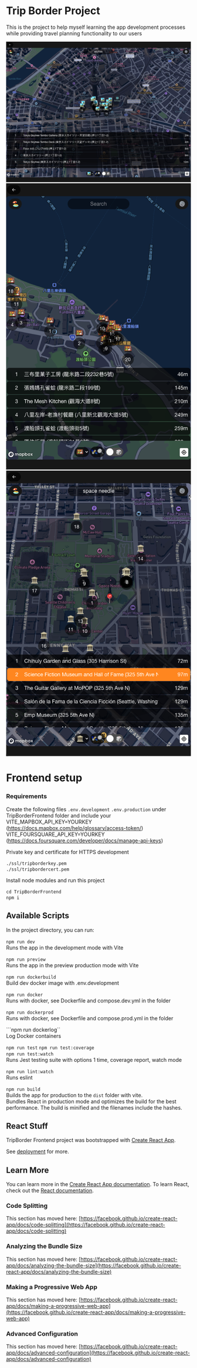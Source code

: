 # Trip Border Project
This is the project to help myself learning the app development processes while providing travel planning functionality to our users

![image](/Images/V2.3.0Map2.png)
![image](/Images/V2.3.0Map3.png)
![image](/Images/V2.3.0Map5.png)

# Frontend setup

### Requirements

Create the following files
```.env.development``` 
```.env.production```
under TripBorderFrontend folder and include your 
VITE_MAPBOX_API_KEY=YOURKEY (https://docs.mapbox.com/help/glossary/access-token/)
VITE_FOURSQUARE_API_KEY=YOURKEY (https://docs.foursquare.com/developer/docs/manage-api-keys)

Private key and certificate for HTTPS development
```
./ssl/tripborderkey.pem
./ssl/tripbordercert.pem
```

Install node modules and run this project
```
cd TripBorderFrontend
npm i
```

## Available Scripts

In the project directory, you can run:

```npm run dev```  
Runs the app in the development mode with Vite

```npm run preview```  
Runs the app in the preview production mode with Vite

```npm run dockerbuild```  
Build dev docker image with .env.development

```npm run docker```  
Runs with docker, see Dockerfile and compose.dev.yml in the folder

```npm run dockerprod```  
Runs with docker, see Dockerfile and compose.prod.yml in the folder

```npm run dockerlog``  
Log Docker containers

```npm run test``` 
```npm run test:coverage```  
```npm run test:watch```  
Runs Jest testing suite with options 1 time, coverage report,  watch mode

```npm run lint:watch```  
Runs eslint

```npm run build```  
Builds the app for production to the `dist` folder with vite.  
Bundles React in production mode and optimizes the build for the best performance. The build is minified and the filenames include the hashes.  

## React Stuff
TripBorder Frontend project was bootstrapped with [Create React App](https://github.com/facebook/create-react-app).


See [deployment](https://facebook.github.io/create-react-app/docs/deployment) for more.

## Learn More

You can learn more in the [Create React App documentation](https://facebook.github.io/create-react-app/docs/getting-started).
To learn React, check out the [React documentation](https://reactjs.org/).

### Code Splitting

This section has moved here: [https://facebook.github.io/create-react-app/docs/code-splitting](https://facebook.github.io/create-react-app/docs/code-splitting)

### Analyzing the Bundle Size

This section has moved here: [https://facebook.github.io/create-react-app/docs/analyzing-the-bundle-size](https://facebook.github.io/create-react-app/docs/analyzing-the-bundle-size)

### Making a Progressive Web App

This section has moved here: [https://facebook.github.io/create-react-app/docs/making-a-progressive-web-app](https://facebook.github.io/create-react-app/docs/making-a-progressive-web-app)

### Advanced Configuration

This section has moved here: [https://facebook.github.io/create-react-app/docs/advanced-configuration](https://facebook.github.io/create-react-app/docs/advanced-configuration)

